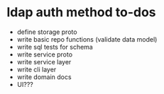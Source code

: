 # ldap auth method to-dos

* define storage proto
* write basic repo functions (validate data model)
* write sql tests for schema
* write service proto
* write service layer
* write cli layer
* write domain docs
* UI???